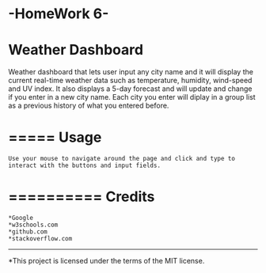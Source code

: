 -HomeWork 6-
============
Weather Dashboard
============

Weather dashboard that lets user input any city name and it will display the current real-time weather data such as temperature, humidity, wind-speed and UV index. It also displays a 5-day forecast and will update and change if you enter in a new city name. Each city you enter will diplay in a group list as a previous history of what you entered before.


=====
Usage
=====

	Use your mouse to navigate around the page and click and type to interact with the buttons and input fields.


==========
Credits
==========

	*Google 
	*w3schools.com
	*github.com
	*stackoverflow.com


-----------------------------------------------------------------


*This project is licensed under the terms of the MIT license.


